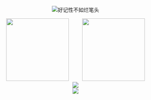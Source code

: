 <p align="center">
   <img src="https://readme-typing-svg.herokuapp.com?size=21&color=28696B&center=true&lines=%E5%A5%BD%E8%AE%B0%E6%80%A7%E5%A6%82%E7%83%82%E7%AC%94%E5%A4%B4" alt="好记性不如烂笔头">
</p>



<div align="center">
<span>  </span>
<img height="170px" src="https://github-readme-stats.vercel.app/api?username=sunpm&count_private=true&show_icons=true&theme=gruvbox" />
  <span>  </span>
  <img height="170px" src="https://github-readme-stats.vercel.app/api/top-langs/?username=sunpm&layout=compact&theme=gruvbox" />
<span>  </span>
</div>





<div align="center">
    <img  src="https://github-readme-streak-stats.herokuapp.com/?user=sunpm&theme=gruvbox" />
</div>

<div align="center"><img src="https://raw.githubusercontent.com/sunpm/sunpm/main/assets/github-contribution-grid-snake.svg" ></div>

